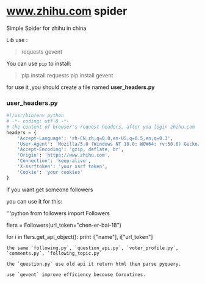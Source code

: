 # www.zhihu.com spider

Simple Spider for zhihu in china

Lib use :
> requests
> gevent

You can use `pip` to install:
> pip install requests
> pip install gevent

for use it ,you should create a file named **user_headers.py**

### user_headers.py

```python
#!/usr/bin/env python
# -*- coding: utf-8 -*-
# the content of browser's request headers, after you login zhihu.com
headers = {
    'Accept-Language': 'zh-CN,zh;q=0.8,en-US;q=0.5,en;q=0.3',
    'User-Agent': 'Mozilla/5.0 (Windows NT 10.0; WOW64; rv:50.0) Gecko/20100101 Firefox/50.0',
    'Accept-Encoding': 'gzip, deflate, br',
    'Origin': 'https://www.zhihu.com',
    'Connection': 'keep-alive',
    'X-Xsrftoken': 'your xsrf token',
    'Cookie': 'your cookies'
}
```

if you want get someone followers

you can use it for this:

'''python
from followers import Followers

flers = Followers(url_token="chen-er-bai-18")

for i in flers.get_api_object():
    print i["name"], i["url_token"]
```
the same `following.py`, `question_api.py`, `voter_profile.py`, `comments.py`, `following_topic.py`

the `question.py` use old api it return html then parse pyquery.

use `gevent` improve efficiency becouse Coroutines.


